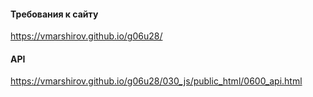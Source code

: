 #### Требования к сайту

https://vmarshirov.github.io/g06u28/

#### API

https://vmarshirov.github.io/g06u28/030_js/public_html/0600_api.html
